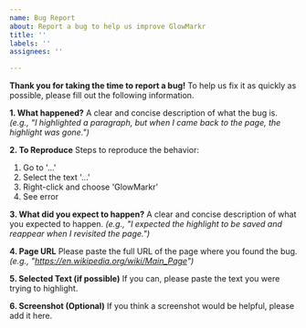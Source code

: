```yaml
---
name: Bug Report
about: Report a bug to help us improve GlowMarkr
title: ''
labels: ''
assignees: ''

---
```


**Thank you for taking the time to report a bug!** To help us fix it as quickly as possible, please fill out the following information.

**1. What happened?**
A clear and concise description of what the bug is.
*(e.g., "I highlighted a paragraph, but when I came back to the page, the highlight was gone.")*

**2. To Reproduce**
Steps to reproduce the behavior:
1. Go to '...'
2. Select the text '...'
3. Right-click and choose 'GlowMarkr'
4. See error

**3. What did you expect to happen?**
A clear and concise description of what you expected to happen.
*(e.g., "I expected the highlight to be saved and reappear when I revisited the page.")*

**4. Page URL**
Please paste the full URL of the page where you found the bug.
*(e.g., "https://en.wikipedia.org/wiki/Main_Page")*

**5. Selected Text (if possible)**
If you can, please paste the text you were trying to highlight.

**6. Screenshot (Optional)**
If you think a screenshot would be helpful, please add it here.
